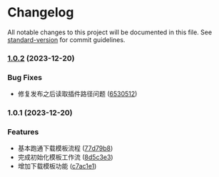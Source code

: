 # Changelog

All notable changes to this project will be documented in this file. See [standard-version](https://github.com/conventional-changelog/standard-version) for commit guidelines.

### [1.0.2](https://github.com/enforcer-squad/ufs/compare/v1.0.1...v1.0.2) (2023-12-20)


### Bug Fixes

* 修复发布之后读取插件路径问题 ([6530512](https://github.com/enforcer-squad/ufs/commit/65305123c508d8893cb15b1495c754320de87630))

### 1.0.1 (2023-12-20)


### Features

* 基本跑通下载模板流程 ([77d79b8](https://github.com/enforcer-squad/ufs/commit/77d79b8b3567e6a6b572a89d8ab34a9ebe0916dc))
* 完成初始化模板工作流 ([8d5c3e3](https://github.com/enforcer-squad/ufs/commit/8d5c3e31e75c3ca25eb0b7953744c4a4683e2361))
* 增加下载模板功能 ([c7ac1e1](https://github.com/enforcer-squad/ufs/commit/c7ac1e13b5ce6a0b02f6fa500224ba4185ea4f58))
